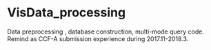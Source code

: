 # VisData_processing
Data preprocessing , database construction,  multi-mode query code. Remind as CCF-A submission experience during 2017.11-2018.3.
